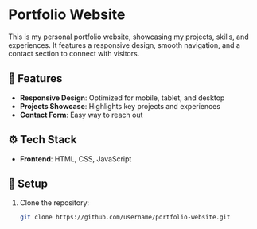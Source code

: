 
# Portfolio Website

This is my personal portfolio website, showcasing my projects, skills, and experiences. It features a responsive design, smooth navigation, and a contact section to connect with visitors.

## 🚀 Features
- **Responsive Design**: Optimized for mobile, tablet, and desktop
- **Projects Showcase**: Highlights key projects and experiences
- **Contact Form**: Easy way to reach out

## ⚙️ Tech Stack
- **Frontend**: HTML, CSS, JavaScript 

## 📂 Setup
1. Clone the repository: 
   ```bash
   git clone https://github.com/username/portfolio-website.git
  
